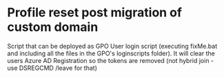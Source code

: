 # Profile reset post migration of custom domain

Script that can be deployed as GPO User login script (executing fixMe.bat and including all the files in the GPO's loginscripts folder). 
It will clear the users Azure AD Registration so the tokens are removed (not hybrid join - use DSREGCMD /leave for that)
